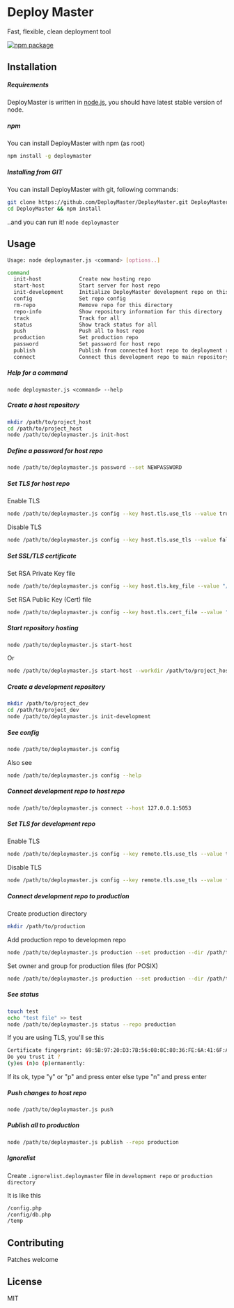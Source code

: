 # Deploy Master
Fast, flexible, clean deployment tool

[![npm package](https://img.shields.io/npm/v/deploymaster.svg?style=flat-square)](https://www.npmjs.com/package/deploymaster)

## Installation

##### Requirements

DeployMaster is written in [node.js](https://nodejs.org/), you should have latest stable version of node.

##### npm

You can install DeployMaster with npm (as root)

```bash
npm install -g deploymaster
```

##### Installing from GIT

You can install DeployMaster with git, following commands:

```bash
git clone https://github.com/DeployMaster/DeployMaster.git DeployMaster
cd DeployMaster && npm install
```

..and you can run it! `node deploymaster`

## Usage

```bash
Usage: node deploymaster.js <command> [options..]

command
  init-host            Create new hosting repo
  start-host           Start server for host repo
  init-development     Initialize DeployMaster development repo on this directory
  config               Set repo config
  rm-repo              Remove repo for this directory
  repo-info            Show repository information for this directory
  track                Track for all
  status               Show track status for all
  push                 Push all to host repo
  production           Set production repo
  password             Set password for host repo
  publish              Publish from connected host repo to deployment repo
  connect              Connect this development repo to main repository
```

##### Help for a command

```
node deploymaster.js <command> --help
```

##### Create a host repository

```bash
mkdir /path/to/project_host
cd /path/to/project_host
node /path/to/deploymaster.js init-host
```

##### Define a password for host repo

```bash
node /path/to/deploymaster.js password --set NEWPASSWORD
```

##### Set TLS for host repo

Enable TLS

```bash
node /path/to/deploymaster.js config --key host.tls.use_tls --value true
```

Disable TLS

```bash
node /path/to/deploymaster.js config --key host.tls.use_tls --value false
```

##### Set SSL/TLS certificate

Set RSA Private Key file

```bash
node /path/to/deploymaster.js config --key host.tls.key_file --value "/path/to/private.key"
```

Set RSA Public Key (Cert) file

```bash
node /path/to/deploymaster.js config --key host.tls.cert_file --value "/path/to/public.crt"
```

##### Start repository hosting

```bash
node /path/to/deploymaster.js start-host
```

Or

```bash
node /path/to/deploymaster.js start-host --workdir /path/to/project_host
```

##### Create a development repository

```bash
mkdir /path/to/project_dev
cd /path/to/project_dev
node /path/to/deploymaster.js init-development
```

##### See config

```bash
node /path/to/deploymaster.js config
```

Also see

```bash
node /path/to/deploymaster.js config --help
```

##### Connect development repo to host repo

```bash
node /path/to/deploymaster.js connect --host 127.0.0.1:5053
```

##### Set TLS for development repo

Enable TLS

```bash
node /path/to/deploymaster.js config --key remote.tls.use_tls --value true
```

Disable TLS

```bash
node /path/to/deploymaster.js config --key remote.tls.use_tls --value false
```

##### Connect development repo to production

Create production directory

```bash
mkdir /path/to/production
```

Add production repo to developmen repo

```bash
node /path/to/deploymaster.js production --set production --dir /path/to/production
```

Set owner and group for production files (for POSIX)

```bash
node /path/to/deploymaster.js production --set production --dir /path/to/production --owner username --group groupname
```

##### See status

```bash
touch test
echo "test file" >> test
node /path/to/deploymaster.js status --repo production
```

If you are using TLS, you'll se this

```bash
Certificate fingerprint: 69:5B:97:20:D3:7B:56:08:8C:80:36:FE:6A:41:6F:A5:36:08:4B:E2
Do you trust it ?
(y)es (n)o (p)ermanently: 
```

If its ok, type "y" or "p" and press enter else type "n" and press enter

##### Push changes to host repo

```bash
node /path/to/deploymaster.js push
```

##### Publish all to production

```bash
node /path/to/deploymaster.js publish --repo production
```

##### Ignorelist

Create ```.ignorelist.deploymaster``` file in ```development repo``` or ```production directory```

It is like this

```bash
/config.php
/config/db.php
/temp
```

## Contributing

Patches welcome

## License
MIT